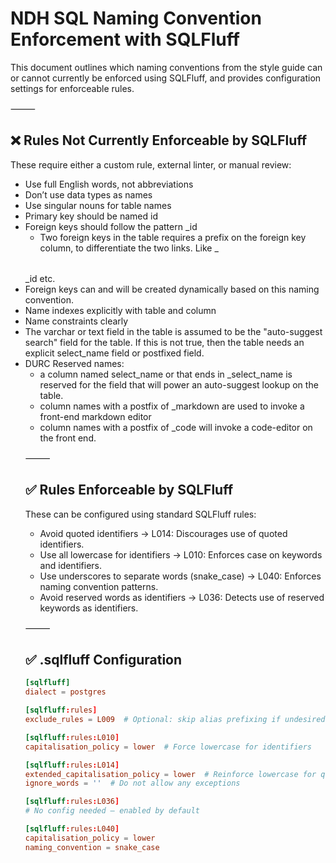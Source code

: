NDH SQL Naming Convention Enforcement with SQLFluff
=========

This document outlines which naming conventions from the style guide can or cannot currently be enforced using SQLFluff, and provides configuration settings for enforceable rules.

⸻

❌ Rules Not Currently Enforceable by SQLFluff
------

These require either a custom rule, external linter, or manual review:

* Use full English words, not abbreviations
* Don’t use data types as names
* Use singular nouns for table names
* Primary key should be named id
* Foreign keys should follow the pattern <table>_id
  * Two foreign keys in the table requires a prefix on the foreign key column, to differentiate the two links. Like <helpfulname>_<table>_id etc.
  * Foreign keys can and will be created dynamically based on this naming convention. 
* Name indexes explicitly with table and column
* Name constraints clearly
* The varchar or text field in the table is assumed to be the "auto-suggest search" field for the table. If this is not true, then the table needs an explicit select_name field or postfixed field. 
* DURC Reserved names:
  * a column named select_name or that ends in _select_name is reserved for the field that will power an auto-suggest lookup on the table.
  * column names with a postfix of _markdown are used to invoke a front-end markdown editor
  * column names with a postfix of _code will invoke a code-editor on the front end. 

⸻

✅ Rules Enforceable by SQLFluff
------

These can be configured using standard SQLFluff rules:
* Avoid quoted identifiers
	→ L014: Discourages use of quoted identifiers.
* Use all lowercase for identifiers
	→ L010: Enforces case on keywords and identifiers.
* Use underscores to separate words (snake_case)
	→ L040: Enforces naming convention patterns.
* Avoid reserved words as identifiers
	→ L036: Detects use of reserved keywords as identifiers.

⸻

✅ .sqlfluff Configuration
----

```conf
[sqlfluff]
dialect = postgres

[sqlfluff:rules]
exclude_rules = L009  # Optional: skip alias prefixing if undesired

[sqlfluff:rules:L010]
capitalisation_policy = lower  # Force lowercase for identifiers

[sqlfluff:rules:L014]
extended_capitalisation_policy = lower  # Reinforce lowercase for quoted identifiers
ignore_words = ''  # Do not allow any exceptions

[sqlfluff:rules:L036]
# No config needed — enabled by default

[sqlfluff:rules:L040]
capitalisation_policy = lower
naming_convention = snake_case
```

